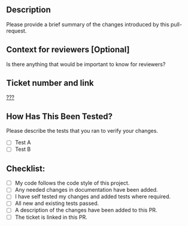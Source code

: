 ## Description

Please provide a brief summary of the changes introduced by this pull-request.

## Context for reviewers [Optional]

Is there anything that would be important to know for reviewers?

## Ticket number and link
[???](https://ruhragency.atlassian.net/jira/software/projects/???)

## How Has This Been Tested?

Please describe the tests that you ran to verify your changes.

- [ ] Test A
- [ ] Test B

## Checklist:

- [ ] My code follows the code style of this project.
- [ ] Any needed changes in documentation have been added.
- [ ] I have self tested my changes and added tests where required.
- [ ] All new and existing tests passed.
- [ ] A description of the changes have been added to this PR.
- [ ] The ticket is linked in this PR. 
